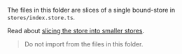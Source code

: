 The files in this folder are slices of a single bound-store in `stores/index.store.ts`.

Read about [slicing the store into smaller stores](https://github.com/pmndrs/zustand/blob/main/docs/guides/slices-pattern.md).

> Do not import from the files in this folder.
